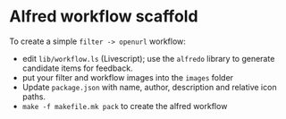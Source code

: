 
# Alfred workflow scaffold

To create a simple `filter -> openurl` workflow:

* edit `lib/workflow.ls` (Livescript); use the `alfredo` library to generate candidate items for feedback.
* put your filter and workflow images into the `images` folder
* Update `package.json` with name, author, description and relative icon paths.
* `make -f makefile.mk pack` to create the alfred workflow

